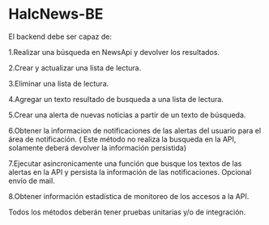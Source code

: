 # HalcNews-BE

El backend debe ser capaz de:

1.Realizar una búsqueda en NewsApi y devolver los resultados.

2.Crear y actualizar una lista de lectura.

3.Eliminar una lista de lectura.

4.Agregar un texto resultado de busqueda a una lista de lectura.

5.Crear una alerta de nuevas noticias a partir de un texto de búsqueda.

6.Obtener la informacion de notificaciones de las alertas del usuario para el área de notificación. ( Este método no realiza la busqueda en la API, solamente deberá devolver la información persistida)

7.Ejecutar asincronicamente una función que busque los textos de las alertas en la API y persista la información de las notificaciones. Opcional envío de mail.

8.Obtener información estadística de monitoreo de los accesos a la API.

Todos los métodos deberán tener pruebas unitarias y/o de integración.


